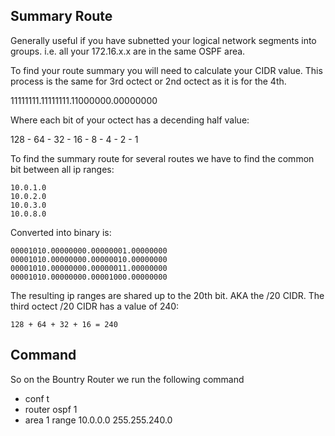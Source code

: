 ## Summary Route

Generally useful if you have subnetted your logical network segments into groups.  i.e. all your 172.16.x.x are in the same OSPF area.

To find your route summary you will need to calculate your CIDR value.  This process is the same for 3rd octect or 2nd octect as it is for the 4th.

11111111.11111111.11000000.00000000

Where each bit of your octect has a decending half value:

128 - 64 - 32 - 16 - 8 - 4 - 2 - 1 


To find the summary route for several routes we have to find the common bit between all ip ranges:

	10.0.1.0
	10.0.2.0
	10.0.3.0
	10.0.8.0

Converted into binary is:

	00001010.00000000.00000001.00000000
	00001010.00000000.00000010.00000000
	00001010.00000000.00000011.00000000
	00001010.00000000.00001000.00000000

The resulting ip ranges are shared up to the 20th bit. AKA the /20 CIDR.  The third octect /20 CIDR has a value of 240:

	128 + 64 + 32 + 16 = 240

## Command

So on the Bountry Router we run the following command 

* conf t
* router ospf 1
* area 1 range 10.0.0.0 255.255.240.0
